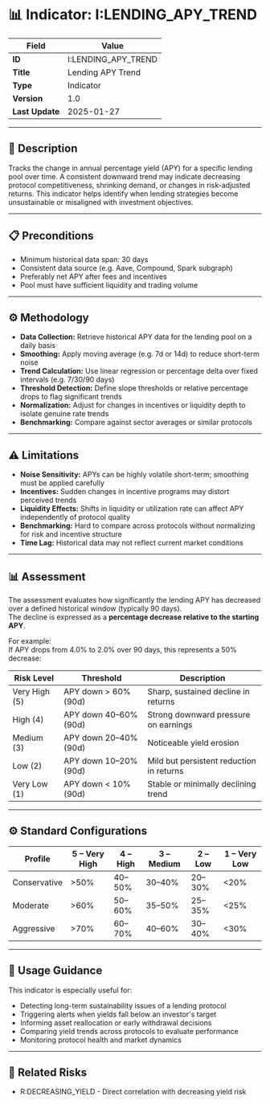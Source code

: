 # 📊 Indicator: I:LENDING_APY_TREND

| Field             | Value                    |
|------------------|--------------------------|
| **ID**           | I:LENDING_APY_TREND      |
| **Title**        | Lending APY Trend        |
| **Type**         | Indicator                |
| **Version**      | 1.0                      |
| **Last Update**  | 2025-01-27               |

---

## 🧠 Description

Tracks the change in annual percentage yield (APY) for a specific lending pool over time. A consistent downward trend may indicate decreasing protocol competitiveness, shrinking demand, or changes in risk-adjusted returns. This indicator helps identify when lending strategies become unsustainable or misaligned with investment objectives.

---

## 📋 Preconditions

- Minimum historical data span: 30 days  
- Consistent data source (e.g. Aave, Compound, Spark subgraph)  
- Preferably net APY after fees and incentives
- Pool must have sufficient liquidity and trading volume

---

## ⚙️ Methodology

- **Data Collection:** Retrieve historical APY data for the lending pool on a daily basis
- **Smoothing:** Apply moving average (e.g. 7d or 14d) to reduce short-term noise
- **Trend Calculation:** Use linear regression or percentage delta over fixed intervals (e.g. 7/30/90 days)
- **Threshold Detection:** Define slope thresholds or relative percentage drops to flag significant trends
- **Normalization:** Adjust for changes in incentives or liquidity depth to isolate genuine rate trends
- **Benchmarking:** Compare against sector averages or similar protocols

---

## ⚠️ Limitations

- **Noise Sensitivity:** APYs can be highly volatile short-term; smoothing must be applied carefully
- **Incentives:** Sudden changes in incentive programs may distort perceived trends
- **Liquidity Effects:** Shifts in liquidity or utilization rate can affect APY independently of protocol quality
- **Benchmarking:** Hard to compare across protocols without normalizing for risk and incentive structure
- **Time Lag:** Historical data may not reflect current market conditions

---

## 📊 Assessment

The assessment evaluates how significantly the lending APY has decreased over a defined historical window (typically 90 days).  
The decline is expressed as a **percentage decrease relative to the starting APY**.

For example:  
If APY drops from 4.0% to 2.0% over 90 days, this represents a 50% decrease:

| Risk Level     | Threshold                         | Description                                               |
|----------------|------------------------------------|-----------------------------------------------------------|
| Very High (5)  | APY down > 60% (90d)               | Sharp, sustained decline in returns                       |
| High (4)       | APY down 40–60% (90d)              | Strong downward pressure on earnings                      |
| Medium (3)     | APY down 20–40% (90d)              | Noticeable yield erosion                                  |
| Low (2)        | APY down 10–20% (90d)              | Mild but persistent reduction in returns                  |
| Very Low (1)   | APY down < 10% (90d)               | Stable or minimally declining trend                       |

---

## ⚙️ Standard Configurations

| Profile       | 5 – Very High | 4 – High | 3 – Medium | 2 – Low | 1 – Very Low |
|---------------|---------------|----------|------------|---------|--------------|
| Conservative  | >50%          | 40–50%   | 30–40%     | 20–30%  | <20%         |
| Moderate      | >60%          | 50–60%   | 35–50%     | 25–35%  | <25%         |
| Aggressive    | >70%          | 60–70%   | 40–60%     | 30–40%  | <30%         |

---

## 🧭 Usage Guidance

This indicator is especially useful for:

- Detecting long-term sustainability issues of a lending protocol  
- Triggering alerts when yields fall below an investor's target  
- Informing asset reallocation or early withdrawal decisions  
- Comparing yield trends across protocols to evaluate performance
- Monitoring protocol health and market dynamics

---

## 🧱 Related Risks

- R:DECREASING_YIELD - Direct correlation with decreasing yield risk
